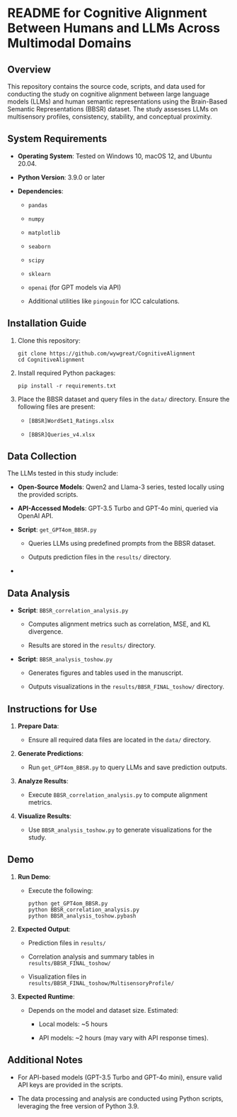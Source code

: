 # README for Cognitive Alignment Between Humans and LLMs Across Multimodal Domains

## Overview

This repository contains the source code, scripts, and data used for conducting the study on cognitive alignment between large language models (LLMs) and human semantic representations using the Brain-Based Semantic Representations (BBSR) dataset. The study assesses LLMs on multisensory profiles, consistency, stability, and conceptual proximity.

## System Requirements

*   **Operating System**: Tested on Windows 10, macOS 12, and Ubuntu 20.04.

*   **Python Version**: 3.9.0 or later

*   **Dependencies**:

    *   `pandas`

    *   `numpy`

    *   `matplotlib`

    *   `seaborn`

    *   `scipy`

    *   `sklearn`

    *   `openai` (for GPT models via API)

    *   Additional utilities like `pingouin` for ICC calculations.

## Installation Guide

1.  Clone this repository:

        git clone https://github.com/wywgreat/CognitiveAlignment
        cd CognitiveAlignment

2.  Install required Python packages:

        pip install -r requirements.txt

3.  Place the BBSR dataset and query files in the `data/` directory. Ensure the following files are present:

    *   `[BBSR]WordSet1_Ratings.xlsx`

    *   `[BBSR]Queries_v4.xlsx`

## Data Collection

The LLMs tested in this study include:

*   **Open-Source Models**: Qwen2 and Llama-3 series, tested locally using the provided scripts.

*   **API-Accessed Models**: GPT-3.5 Turbo and GPT-4o mini, queried via OpenAI API.

*   **Script**: `get_GPT4om_BBSR.py`

    *   Queries LLMs using predefined prompts from the BBSR dataset.

    *   Outputs prediction files in the `results/` directory.

*

## Data Analysis

*   **Script**: `BBSR_correlation_analysis.py`

    *   Computes alignment metrics such as correlation, MSE, and KL divergence.

    *   Results are stored in the `results/` directory.

*   **Script**: `BBSR_analysis_toshow.py`

    *   Generates figures and tables used in the manuscript.

    *   Outputs visualizations in the `results/BBSR_FINAL_toshow/` directory.

## Instructions for Use

1.  **Prepare Data**:

    *   Ensure all required data files are located in the `data/` directory.

2.  **Generate Predictions**:

    *   Run `get_GPT4om_BBSR.py` to query LLMs and save prediction outputs.

3.  **Analyze Results**:

    *   Execute `BBSR_correlation_analysis.py` to compute alignment metrics.

4.  **Visualize Results**:

    *   Use `BBSR_analysis_toshow.py` to generate visualizations for the study.

## Demo

1.  **Run Demo**:

    *   Execute the following:

            python get_GPT4om_BBSR.py 
            python BBSR_correlation_analysis.py 
            python BBSR_analysis_toshow.pybash



2.  **Expected Output**:

    *   Prediction files in `results/`

    *   Correlation analysis and summary tables in `results/BBSR_FINAL_toshow/`

    *   Visualization files in `results/BBSR_FINAL_toshow/MultisensoryProfile/`

3.  **Expected Runtime**:

    *   Depends on the model and dataset size. Estimated:

        *   Local models: \~5 hours

        *   API models: \~2 hours (may vary with API response times).

## Additional Notes

*   For API-based models (GPT-3.5 Turbo and GPT-4o mini), ensure valid API keys are provided in the scripts.

*   The data processing and analysis are conducted using Python scripts, leveraging the free version of Python 3.9.





